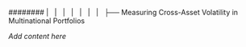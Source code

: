 ######## |   |   |   |   |   |   |   ├── Measuring Cross-Asset Volatility in Multinational Portfolios

*Add content here*